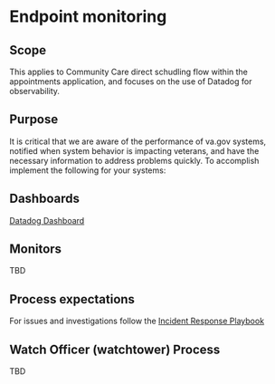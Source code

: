 
# Endpoint monitoring

## Scope 
This applies to Community Care direct schudling flow within the appointments application, and focuses on the use of Datadog for observability.

## Purpose
It is critical that we are aware of the performance of va.gov systems, notified when system behavior is impacting veterans, 
and have the necessary information to address problems quickly.  To accomplish implement the following for your systems:

## Dashboards

[Datadog Dashboard](https://vagov.ddog-gov.com/dashboard/t4t-axu-zvb/vaos-appointments-metrics?fromUser=false&refresh_mode=sliding&from_ts=1750097905206&to_ts=1750101505206&live=true)

## Monitors

TBD

## Process expectations

For issues and investigations follow the [Incident Response Playbook](https://github.com/department-of-veterans-affairs/va.gov-team/blob/master/products/health-care/checkin/engineering/production-support.md)

## Watch Officer (watchtower) Process

TBD
